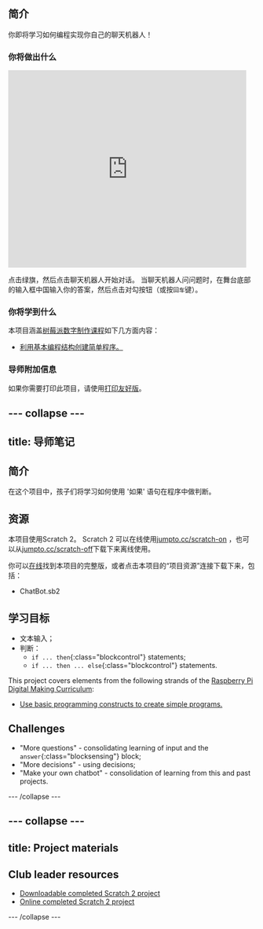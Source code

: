 ## 简介

你即将学习如何编程实现你自己的聊天机器人！

### 你将做出什么

<div class="scratch-preview">
  <iframe allowtransparency="true" width="485" height="402" src="https://scratch.mit.edu/projects/embed/26762091/?autostart=false" frameborder="0"></iframe>
</div>

点击绿旗，然后点击聊天机器人开始对话。 当聊天机器人问问题时，在舞台底部的输入框中国输入你的答案，然后点击对勾按钮（或按`回车`键）。

### 你将学到什么

本项目涵盖[树莓派数字制作课程](http://rpf.io/curriculum)如下几方面内容：

+ [利用基本编程结构创建简单程序。](https://www.raspberrypi.org/curriculum/programming/creator)

### 导师附加信息

如果你需要打印此项目，请使用[打印友好版](https://projects.raspberrypi.org/en/projects/chatbot/print)。

## \--- collapse \---

## title: 导师笔记

## 简介

在这个项目中，孩子们将学习如何使用 '如果' 语句在程序中做判断。

## 资源

本项目使用Scratch 2。 Scratch 2 可以在线使用[jumpto.cc/scratch-on](http://jumpto.cc/scratch-on) ，也可以从[jumpto.cc/scratch-off](http://jumpto.cc/scratch-off)下载下来离线使用。

你可以[在线](http://scratch.mit.edu/projects/26762091/#editor)找到本项目的完整版，或者点击本项目的“项目资源”连接下载下来，包括：

+ ChatBot.sb2

## 学习目标

+ 文本输入；
+ 判断： 
    + `if ... then`{:class="blockcontrol"} statements;
    + `if ... then ... else`{:class="blockcontrol"} statements.

This project covers elements from the following strands of the [Raspberry Pi Digital Making Curriculum](http://rpf.io/curriculum):

+ [Use basic programming constructs to create simple programs.](https://www.raspberrypi.org/curriculum/programming/creator)

## Challenges

+ "More questions" - consolidating learning of input and the `answer`{:class="blocksensing"} block;
+ "More decisions" - using decisions;
+ "Make your own chatbot" - consolidation of learning from this and past projects.

\--- /collapse \---

## \--- collapse \---

## title: Project materials

## Club leader resources

+ [Downloadable completed Scratch 2 project](resources/ChatBot.sb2)
+ [Online completed Scratch 2 project](http://scratch.mit.edu/projects/26762091/#editor)

\--- /collapse \---